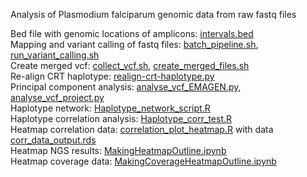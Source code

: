 
Analysis of Plasmodium falciparum genomic data from raw fastq files

Bed file with genomic locations of amplicons: [intervals.bed](https://github.com/leenvh/EMAGEN/blob/main/intervals.bed)<br />
Mapping and variant calling of fastq files: [batch_pipeline.sh](https://github.com/leenvh/EMAGEN/blob/main/batch_pipeline.sh), [run_variant_calling.sh](https://github.com/leenvh/EMAGEN/blob/main/run_variant_calling.sh)<br />
Create merged vcf: [collect_vcf.sh](https://github.com/leenvh/EMAGEN/blob/main/collect_vcf.sh), [create_merged_files.sh](https://github.com/leenvh/EMAGEN/blob/main/create_merged_files.sh)<br />
Re-align CRT haplotype: [realign-crt-haplotype.py](https://github.com/leenvh/EMAGEN/blob/main/realign-crt-haplotype.py)<br />
Principal component analysis: [analyse_vcf_EMAGEN.py](https://github.com/leenvh/EMAGEN/blob/main/analyse_vcf_EMAGEN.py), [analyse_vcf_project.py](https://github.com/leenvh/EMAGEN/blob/main/analyse_vcf_project.py)<br />
Haplotype network: [Haplotype_network_script.R](https://github.com/leenvh/EMAGEN/blob/main/Haplotype_network_script.R)<br />
Haplotype correlation analysis: [Haplotype_corr_test.R](https://github.com/leenvh/EMAGEN/blob/main/Haplotype_corr_test.R) <br />
Heatmap correlation data: [correlation_plot_heatmap.R](https://github.com/leenvh/EMAGEN/blob/main/correlation_plot_heatmap.R) with data [corr_data_output.rds](https://github.com/leenvh/EMAGEN/blob/main/corr_data_output.rds) <br /> 
Heatmap NGS results: [MakingHeatmapOutline.ipynb](https://github.com/leenvh/EMAGEN/blob/main/MakingHeatmapOutline.ipynb) <br /> 
Heatmap coverage data: [MakingCoverageHeatmapOutline.ipynb](https://github.com/leenvh/EMAGEN/blob/main/MakingCoverageHeatmapOutline.ipynb) <br /> 
